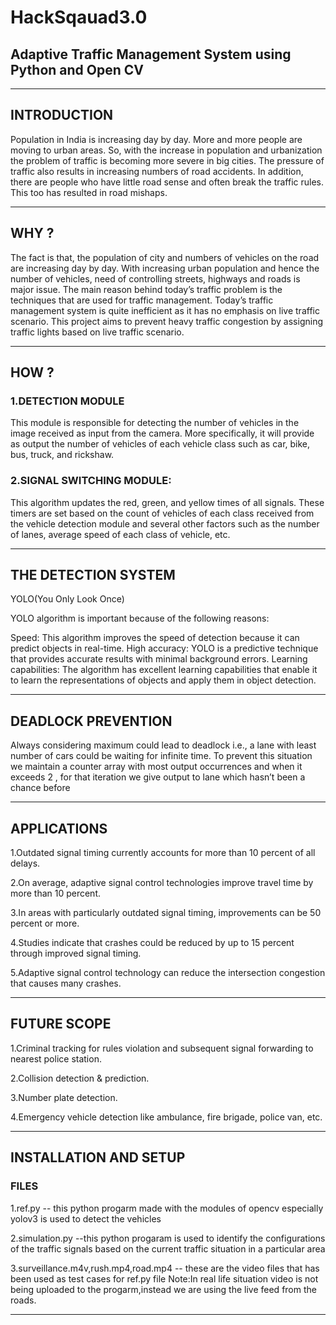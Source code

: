 # HackSqauad3.0
## Adaptive Traffic Management System using Python and Open CV
---------------------------------------------------------------------------------------------------------------------------------------------------------------------------
## INTRODUCTION 

Population in India is increasing day by day. More and more people are moving to urban areas.
So, with the increase in population and urbanization the problem of traffic is becoming more severe in big cities. 
The pressure of traffic also results in increasing numbers of road accidents.
In addition, there are people who have little road sense and often break the traffic rules. This too has resulted in road mishaps.

----------------------------------------------------------------------------------------------------------------------------------------------------------------------------
## WHY ?

The fact is that, the population of city and numbers of vehicles on the road are increasing day by day. 
With increasing urban population and hence the number of vehicles, need of controlling streets, highways and roads is major issue.
The main reason behind today’s traffic problem is the techniques that are used for traffic management. 
Today’s traffic management system is quite inefficient as it has no emphasis on live traffic scenario.
This project aims to prevent heavy traffic congestion by assigning traffic lights based on live traffic scenario.

----------------------------------------------------------------------------------------------------------------------------------------------------------------------------
## HOW ?
### 1.DETECTION MODULE

This module is responsible for detecting the number of vehicles in the image received as input from the camera.
More specifically, it will provide as output the number of vehicles of each vehicle class such as car, bike, bus, truck, and rickshaw.

### 2.SIGNAL SWITCHING MODULE:

This algorithm updates the red, green, and yellow times of all signals. 
These timers are set based on the count of vehicles of each class received from the vehicle detection module and several other factors such as the number of lanes, average speed of each class of vehicle, etc.

----------------------------------------------------------------------------------------------------------------------------------------------------------------------------
## THE DETECTION SYSTEM

YOLO(You Only Look Once)

YOLO algorithm is important because of the following reasons:

Speed: This algorithm improves the speed of detection because it can predict objects in real-time.
High accuracy: YOLO is a predictive technique that provides accurate results with minimal background errors.
Learning capabilities: The algorithm has excellent learning capabilities that enable it to learn the representations of objects and apply them in object detection.

----------------------------------------------------------------------------------------------------------------------------------------------------------------------------
## DEADLOCK PREVENTION


Always considering maximum could lead to deadlock i.e., a lane with least number of cars could be waiting for infinite time.
To prevent this situation we maintain a counter array with most output occurrences and when it exceeds 2 , for that iteration we give output to lane which hasn’t been a chance before

----------------------------------------------------------------------------------------------------------------------------------------------------------------------------
## APPLICATIONS

1.Outdated signal timing currently accounts for more than 10 percent of all delays. 

2.On average, adaptive signal control technologies improve travel time by more than 10 percent. 

3.In areas with particularly outdated signal timing, improvements can be 50 percent or more.

4.Studies indicate that crashes could be reduced by up to 15 percent through improved signal timing.

5.Adaptive signal control technology can reduce the intersection congestion that causes many crashes.

----------------------------------------------------------------------------------------------------------------------------------------------------------------------------
## FUTURE SCOPE


1.Criminal tracking for rules violation and subsequent signal forwarding to nearest police station.

2.Collision detection & prediction.

3.Number plate detection.

4.Emergency vehicle detection like ambulance, fire brigade, police van, etc.

----------------------------------------------------------------------------------------------------------------------------------------------------------------------------

## INSTALLATION AND SETUP
### FILES
1.ref.py -- this python progarm made with the modules of opencv especially yolov3 is used to detect the vehicles

2.simulation.py --this python progaram is used to identify the configurations of the traffic signals based on the current traffic situation in 
a particular area

3.surveillance.m4v,rush.mp4,road.mp4 -- these are the video files that has been used as test cases for ref.py file
Note:In real life situation video is not being uploaded to the progarm,instead we are using the live feed from the roads.

----------------------------------------------------------------------------------------------------------------------------------------------------------------------------





